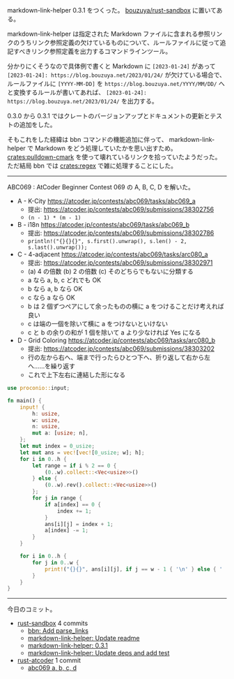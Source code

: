 markdown-link-helper 0.3.1 をつくった。 [bouzuya/rust-sandbox] に置いてある。

markdown-link-helper は指定された Markdown ファイルに含まれる参照リンクのうちリンク参照定義の欠けているものについて、ルールファイルに従って追記すべきリンク参照定義を出力するコマンドラインツール。

分かりにくそうなので具体例で書くと Markdown に `[2023-01-24]` があって `[2023-01-24]: https://blog.bouzuya.net/2023/01/24/` が欠けている場合で、ルールファイルに `[YYYY-MM-DD]` を `https://blog.bouzuya.net/YYYY/MM/DD/` へと変換するルールが書いてあれば、 `[2023-01-24]: https://blog.bouzuya.net/2023/01/24/` を出力する。

0.3.0 から 0.3.1 ではクレートのバージョンアップとドキュメントの更新とテストの追加をした。

そもこれをした経緯は bbn コマンドの機能追加に伴って、 markdown-link-helper で Markdown をどう処理していたかを思い出すため。 [crates:pulldown-cmark] を使って壊れているリンクを拾っていたようだった。ただ結局 bbn では [crates:regex] で雑に処理することにした。

---

ABC069 : AtCoder Beginner Contest 069 の A, B, C, D を解いた。

- A - K-City
  <https://atcoder.jp/contests/abc069/tasks/abc069_a>
  - 提出: <https://atcoder.jp/contests/abc069/submissions/38302756>
  - `(n - 1) * (m - 1)`
- B - i18n
  <https://atcoder.jp/contests/abc069/tasks/abc069_b>
  - 提出: <https://atcoder.jp/contests/abc069/submissions/38302786>
  - `println!("{}{}{}", s.first().unwrap(), s.len() - 2, s.last().unwrap());`
- C - 4-adjacent
  <https://atcoder.jp/contests/abc069/tasks/arc080_a>
  - 提出: <https://atcoder.jp/contests/abc069/submissions/38302971>
  - (a) 4 の倍数 (b) 2 の倍数 (c) そのどちらでもないに分類する
  - a なら a, b, c どれでも OK
  - b なら a, b なら OK
  - c なら a なら OK
  - b は 2 個ずつペアにして余ったものの横に a をつけることだけ考えれば良い
  - c は端の一個を除いて横に a をつけないといけない
  - c と b の余りの和が 1 個を除いて a より少なければ Yes になる
- D - Grid Coloring
  <https://atcoder.jp/contests/abc069/tasks/arc080_b>
  - 提出: <https://atcoder.jp/contests/abc069/submissions/38303202>
  - 行の左から右へ、端まで行ったらひとつ下へ、折り返して右から左へ……を繰り返す
  - これで上下左右に連結した形になる

```rust
use proconio::input;

fn main() {
    input! {
        h: usize,
        w: usize,
        n: usize,
        mut a: [usize; n],
    };
    let mut index = 0_usize;
    let mut ans = vec![vec![0_usize; w]; h];
    for i in 0..h {
        let range = if i % 2 == 0 {
            (0..w).collect::<Vec<usize>>()
        } else {
            (0..w).rev().collect::<Vec<usize>>()
        };
        for j in range {
            if a[index] == 0 {
                index += 1;
            }
            ans[i][j] = index + 1;
            a[index] -= 1;
        }
    }

    for i in 0..h {
        for j in 0..w {
            print!("{}{}", ans[i][j], if j == w - 1 { '\n' } else { ' ' });
        }
    }
}
```

---

今日のコミット。

- [rust-sandbox](https://github.com/bouzuya/rust-sandbox) 4 commits
  - [bbn: Add parse_links](https://github.com/bouzuya/rust-sandbox/commit/a7a50659b43a0e115fa4e16377de7299697de5c6)
  - [markdown-link-helper: Update readme](https://github.com/bouzuya/rust-sandbox/commit/17e3e42b42eafd449ff4ec36bdf250638c655297)
  - [markdown-link-helper: 0.3.1](https://github.com/bouzuya/rust-sandbox/commit/728ec463530e42c3bad105a6aac1c0ec259fcd98)
  - [markdown-link-helper: Update deps and add test](https://github.com/bouzuya/rust-sandbox/commit/9e4bd48524828aa4fd389cb9b5a75cef75634603)
- [rust-atcoder](https://github.com/bouzuya/rust-atcoder) 1 commit
  - [abc069 a, b, c, d](https://github.com/bouzuya/rust-atcoder/commit/6cb3d18582958df10c2f2d3cb6634e25c4f4b2b9)

[bouzuya/rust-sandbox]: https://github.com/bouzuya/rust-sandbox
[crates:pulldown-cmark]: https://crates.io/crates/pulldown-cmark
[crates:regex]: https://crates.io/crates/regex

